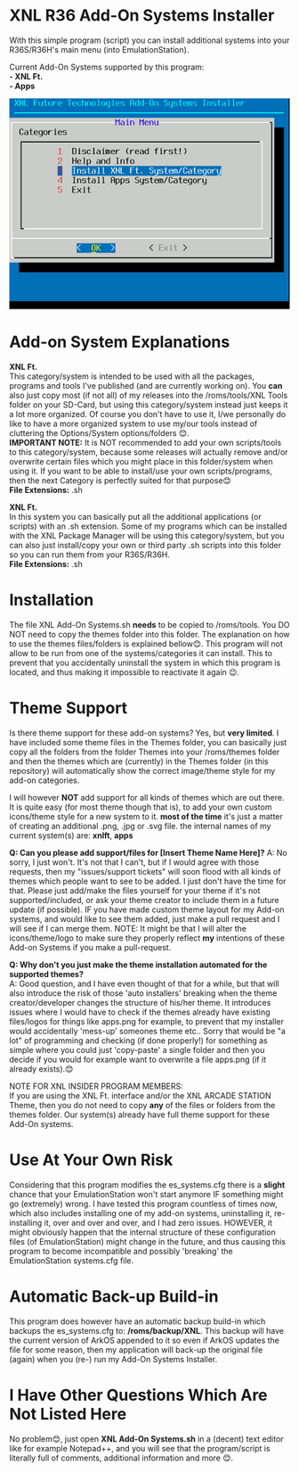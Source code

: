 # XNL R36 Add-On Systems Installer
With this simple program (script) you can install additional systems into your R36S/R36H's main menu (into EmulationStation).  
  
Current Add-On Systems supported by this program:  
<strong>- XNL Ft.</strong>  
<strong>- Apps</strong>  

![Demo Screenshots](demo.gif)
  
# Add-on System Explanations
<strong>XNL Ft.</strong>  
This category/system is intended to be used with all the packages, programs and tools I've published (and are currently working on). You <strong>can</strong> also just copy most (if not all) of my releases into the /roms/tools/XNL Tools folder on your SD-Card, but using this category/system instead just keeps it a lot more organized. Of course you don't have to use it, I/we personally do like to have a more organized system to use my/our tools instead of cluttering the Options/System options/folders 😊.  
<strong>IMPORTANT NOTE:</strong> It is NOT recommended to add your own scripts/tools to this category/system, because some releases will actually remove and/or overwrite certain files which you might place in this folder/system when using it. If you want to be able to install/use your own scripts/programs, then the next Category is perfectly suited for that purpose😊  
<strong>File Extensions:</strong> .sh  
  
<strong>XNL Ft.</strong>  
In this system you can basically put all the additional applications (or scripts) with an .sh extension. Some of my programs which can be installed with the XNL Package Manager will be using this category/system, but you can also just install/copy your own or third party .sh scripts into this folder so you can run them from your R36S/R36H.  
<strong>File Extensions:</strong> .sh  
  
# Installation
The file XNL Add-On Systems.sh <strong>needs</strong> to be copied to /roms/tools. You DO NOT need to copy the themes folder into this folder. The explanation on how to use the themes files/folders is explained bellow😊. This program will not allow to be run from one of the systems/categories it can install. This to prevent that you accidentally uninstall the system in which this program is located, and thus making it impossible to reactivate it again 😉.  
  
# Theme Support
Is there theme support for these add-on systems? Yes, but <strong>very limited</strong>. I have included some theme files in the Themes folder, you can basically just copy all the folders from the folder Themes into your /roms/themes folder and then the themes which are (currently) in the Themes folder (in this repository) will automatically show the correct image/theme style for my add-on categories.  
  
I will however <strong>NOT</strong> add support for all kinds of themes which are out there. It is quite easy (for most theme though that is), to add your own custom icons/theme style for a new system to it. <strong>most of the time</strong> it's just a matter of creating an additional .png, .jpg or .svg file. the internal names of my current system(s) are: <strong>xnlft</strong>, <strong>apps</strong>  
  
<strong>Q: Can you please add support/files for [Insert Theme Name Here]?</strong>
A: No sorry, I just won't. It's not that I can't, but if I would agree with those requests, then my "issues/support tickets" will soon flood with all kinds of themes which people want to see to be added. I just don't have the time for that. Please just add/make the files yourself for your theme if it's not supported/included, or ask your theme creator to include them in a future update (if possible). IF you have made custom theme layout for my Add-on systems, and would like to see them added, just make a pull request and I will see if I can merge them. NOTE: It might be that I will alter the icons/theme/logo to make sure they properly reflect <strong>my</strong> intentions of these Add-on Systems if you make a pull-request.  
  
<strong>Q: Why don't you just make the theme installation automated for the supported themes?</strong>  
A: Good question, and I have even thought of that for a while, but that will also introduce the risk of those 'auto installers' breaking when the theme creator/developer changes the structure of his/her theme. It introduces issues where I would have to check if the themes already have existing files/logos for things like apps.png for example, to prevent that my installer would accidentally 'mess-up' someones theme etc.. Sorry that would be "a lot" of programming and checking (if done properly!) for something as simple where you could just 'copy-paste' a single folder and then you decide if you would for example want to overwrite a file apps.png (if it already exists).😊  

</strong>NOTE FOR XNL INSIDER PROGRAM MEMBERS:</strong>  
If you are using the XNL Ft. interface and/or the XNL ARCADE STATION Theme, then you do not need to copy <strong>any</strong> of the files or folders from the themes folder. Our system(s) already have full theme support for these Add-On systems.  
  
# Use At Your Own Risk
Considering that this program modifies the es_systems.cfg there is a <strong>slight</strong> chance that your EmulationStation won't start anymore IF something might go (extremely) wrong. I have tested this program countless of times now, which also includes installing one of my add-on systems, uninstalling it, re-installing it, over and over and over, and I had zero issues. HOWEVER, it might obviously happen that the internal structure of these configuration files (of EmulationStation) might change in the future, and thus causing this program to become incompatible and possibly 'breaking' the EmulationStation systems.cfg file.  
  
# Automatic Back-up Build-in
This program does however have an automatic backup build-in which backups the es_systems.cfg to: <strong>/roms/backup/XNL</strong>. This backup will have the current version of ArkOS appended to it so even if ArkOS updates the file for some reason, then my application will back-up the original file (again) when you (re-) run my Add-On Systems Installer.  

# I Have Other Questions Which Are Not Listed Here
No problem😊, just open <strong>XNL Add-On Systems.sh</strong> in a (decent) text editor like for example Notepad++, and you will see that the program/script is literally full of comments, additional information and more 😊.








